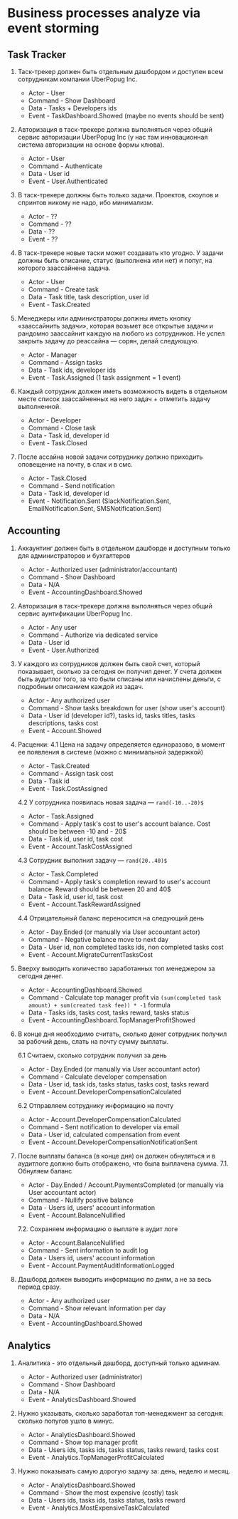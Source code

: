 # Business processes analyze via event storming
## Task Tracker
1. Таск-трекер должен быть отдельным дашбордом и доступен всем сотрудникам компании UberPopug Inc.  
    * Actor - User
    * Command - Show Dashboard
    * Data - Tasks + Developers ids
    * Event - TaskDashboard.Showed (maybe no events should be sent)

2. Авторизация в таск-трекере должна выполняться через общий сервис авторизации UberPopug Inc 
   (у нас там инновационная система авторизации на основе формы клюва).  
    * Actor - User
    * Command - Authenticate
    * Data - User id
    * Event - User.Authenticated

3. В таск-трекере должны быть только задачи. Проектов, скоупов и спринтов никому не надо, 
   ибо минимализм.  
    * Actor - ??
    * Command - ??
    * Data - ??
    * Event - ??

4. В таск-трекере новые таски может создавать кто угодно. У задачи должны быть описание, 
   статус (выполнена или нет) и попуг, на которого заассайнена задача.  
    * Actor - User
    * Command - Create task
    * Data - Task title, task description, user id
    * Event - Task.Created

5. Менеджеры или администраторы должны иметь кнопку «заассайнить задачи», которая возьмет все 
   открытые задачи и рандомно заассайнит каждую на любого из сотрудников. 
   Не успел закрыть задачу до реассайна — сорян, делай следующую.  
    * Actor - Manager
    * Command - Assign tasks
    * Data - Task ids, developer ids
    * Event - Task.Assigned (1 task assignment = 1 event)

6. Каждый сотрудник должен иметь возможность видеть в отдельном месте список заассайненных 
   на него задач + отметить задачу выполненной.
    * Actor - Developer
    * Command - Close task
    * Data - Task id, developer id
    * Event - Task.Closed
    
7. После ассайна новой задачи сотруднику должно приходить оповещение на почту, в слак и в смс. 
    * Actor - Task.Closed
    * Command - Send notification
    * Data - Task id, developer id
    * Event - Notification.Sent (SlackNotification.Sent, EmailNotification.Sent, 
      SMSNotification.Sent)

## Accounting
1. Аккаунтинг должен быть в отдельном дашборде и доступным только для администраторов и бухгалтеров
   * Actor - Authorized user (administrator/accountant)
   * Command - Show Dashboard
   * Data - N/A
   * Event - AccountingDashboard.Showed
   
2. Авторизация в таск-трекере должна выполняться через общий сервис аунтификации UberPopug Inc.
   * Actor - Any user
   * Command - Authorize via dedicated service
   * Data - User id
   * Event - User.Authorized
   
3. У каждого из сотрудников должен быть свой счет, который показывает, 
   сколько за сегодня он получил денег. У счета должен быть аудитлог того, 
   за что были списаны или начислены деньги, с подробным описанием каждой из задач.
   * Actor - Any authorized user
   * Command - Show tasks breakdown for user (show user's account)
   * Data - User id (developer id?), tasks id, tasks titles, tasks descriptions, tasks cost
   * Event - Account.Showed

4. Расценки:
   4.1 Цена на задачу определяется единоразово, в момент ее появления в системе 
   (можно с минимальной задержкой)
     * Actor - Task.Created
     * Command - Assign task cost
     * Data - Task id
     * Event - Task.CostAssigned

   4.2 У сотрудника появилась новая задача — `rand(-10..-20)$`
     * Actor - Task.Assigned
     * Command - Apply task's cost to user's account balance. Cost should be between -10 and - 20$
     * Data - Task id, user id, task cost
     * Event - Account.TaskCostAssigned
   
   4.3 Сотрудник выполнил задачу — `rand(20..40)$`
     * Actor - Task.Completed
     * Command - Apply task's completion reward to user's account balance. 
       Reward should be between 20 and 40$
     * Data - Task id, user id, task cost
     * Event - Account.TaskRewardAssigned
   
   4.4 Отрицательный баланс переносится на следующий день
     * Actor - Day.Ended (or manually via User accountant actor)
     * Command - Negative balance move to next day
     * Data - User id, non completed tasks ids, non completed tasks cost
     * Event - Account.MigrateCurrentTasksCost
   
5. Вверху выводить количество заработанных топ менеджером за сегодня денег.
   * Actor - AccountingDashboard.Showed
   * Command - Calculate top manager profit via 
     `(sum(completed task amount) + sum(created task fee)) * -1` formula
   * Data - Tasks ids, tasks cost, tasks reward, tasks status
   * Event - AccountingDashboard.TopManagerProfitShowed
   
6. В конце дня необходимо считать, сколько денег сотрудник получил за рабочий день, 
   слать на почту сумму выплаты.  

   6.1 Считаем, сколько сотрудник получил за день
      * Actor - Day.Ended (or manually via User accountant actor)
      * Command - Calculate developer compensation
      * Data - User id, task ids, tasks status, tasks cost, tasks reward 
      * Event - Account.DeveloperCompensationCalculated  
   
   6.2 Отправляем сотруднику информацию на почту
      * Actor - Account.DeveloperCompensationCalculated
      * Command - Sent notification to developer via email
      * Data - User id, calculated compensation from event
      * Event - Account.DeveloperCompensationNotificationSent
   
7. После выплаты баланса (в конце дня) он должен обнуляться и в аудитлоге должно быть отображено, 
   что была выплачена сумма.
   7.1. Обнуляем баланс
   * Actor - Day.Ended / Account.PaymentsCompleted (or manually via User accountant actor)
   * Command - Nullify positive balance
   * Data - Users id, users' account information
   * Event - Account.BalanceNullified

   7.2. Сохраняем информацию о выплате в аудит логе
   * Actor - Account.BalanceNullified
   * Command - Sent information to audit log
   * Data - Users id, users' account information
   * Event - Account.PaymentAuditInformationLogged
   
8. Дашборд должен выводить информацию по дням, а не за весь период сразу.
   * Actor - Any authorized user
   * Command - Show relevant information per day
   * Data - N/A
   * Event - AccountingDashboard.Showed
   
## Analytics
1. Аналитика - это отдельный дашборд, доступный только админам.
   * Actor - Authorized user (administrator)
   * Command - Show Dashboard
   * Data - N/A
   * Event - AnalyticsDashboard.Showed
   
2. Нужно указывать, сколько заработал топ-менеджмент за сегодня: сколько попугов ушло в минус.
   * Actor - AnalyticsDashboard.Showed
   * Command - Show top manager profit
   * Data - Users ids, tasks ids, tasks status, tasks reward, tasks cost
   * Event - Analytics.TopManagerProfitCalculated
   
3. Нужно показывать самую дорогую задачу за: день, неделю и месяц.
   * Actor - AnalyticsDashboard.Showed
   * Command - Show the most expensive (costly) task
   * Data - Users ids, tasks ids, tasks status, tasks reward
   * Event - Analytics.MostExpensiveTaskCalculated
